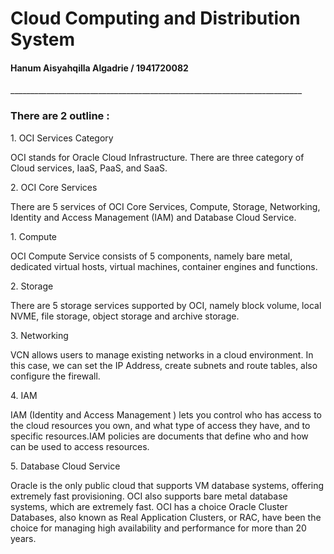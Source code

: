 <h1>Cloud Computing and Distribution System</h1>
<h4>Hanum Aisyahqilla Algadrie / 1941720082</h4>
_________________________________________________________________________


<h3>There are 2 outline : </h3>
    1. OCI Services Category 
        <p>OCI stands for Oracle Cloud Infrastructure. There are three category of Cloud services, IaaS, PaaS, and SaaS. </p>
    2. OCI Core Services 
        <p>There are 5 services of OCI Core Services, Compute, Storage, Networking, Identity and Access Management (IAM) and Database Cloud Service.  </p>
            1. Compute 
                <p>OCI Compute Service consists of 5 components, namely bare metal, dedicated virtual hosts, virtual machines, container engines and functions. </p>
            2. Storage 
                <p>There are 5 storage services supported by OCI, namely block volume, local NVME, file storage, object storage and archive storage.</p>
            3. Networking 
                <p>VCN allows users to manage existing networks in a cloud environment. In this case, we can set the IP Address, create subnets and route tables, also configure the firewall. </p>
            4. IAM 
                <p>IAM (Identity and Access Management ) lets you control who has access to the cloud resources you own, and what type of access they have, and to specific resources.IAM policies are documents that define who and how can be used to access resources.</p>
            5. Database Cloud Service 
                <p>Oracle is the only public cloud that supports VM database systems, offering extremely fast provisioning. OCI also supports bare metal database systems, which are extremely fast. OCI has a choice Oracle Cluster Databases, also known as Real Application Clusters, or RAC, have been the choice for managing high availability and performance for more than 20 years.</p>


            

          
    